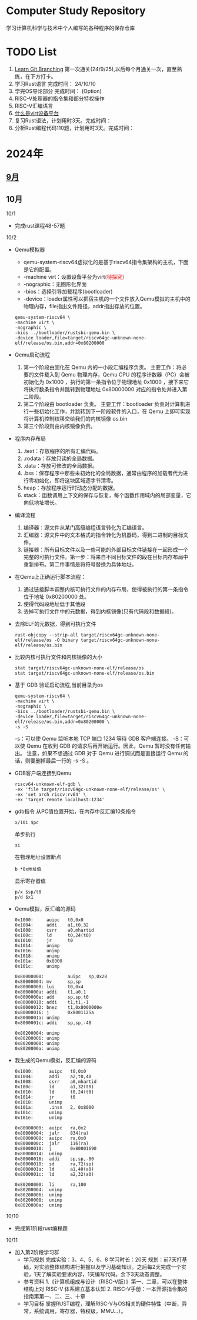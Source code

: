 # Computer Study Repository
学习计算机科学与技术中个人编写的各种程序的保存仓库

# TODO List
1. [Learn Git Branching](https://learngitbranching.js.org/?locale=zh_CN) 第一次通关(24/9/25),以后每个月通关一次，直至熟练，在下方打卡。
2. 学习Rust语言 完成时间： 24/10/10
3. 学完OS导论部分 完成时间： (Option)
4. RISC-V处理器的指令集和部分特权操作
5. RISC-V汇编语言
6. [什么是virt设备平台](#todo1)
7. 复习Rust语法，计划用时3天。完成时间：
8. 分析Rust编程代码110题，计划用时3天。完成时间：

# 2024年
## [9月](./log/2024-9.md)

## 10月
10/1
* 完成rust课程48-57题

10/2
* Qemu模拟器
    * qemu-system-riscv64虚拟化的是基于riscv64指令集架构的主机，下面是它的配置。
    * -machine virt：设置设备平台为virt<a id = "todo1"><font color = red>(待探究)</font></a>
    * -nographic：无图形化界面
    * -bios：选择引导加载程序(bootloader)
    * -device：loader属性可以把宿主机的一个文件放入Qemu模拟的主机中的物理内存，file指出文件路径，addr指出存放的位置。
    ```
    qemu-system-riscv64 \
    -machine virt \
    -nographic \
    -bios ../bootloader/rustsbi-qemu.bin \
    -device loader,file=target/riscv64gc-unknown-none-elf/release/os.bin,addr=0x80200000
    ```
* Qemu启动流程
    1. 第一个阶段由固化在 Qemu 内的一小段汇编程序负责。
    主要工作：将必要的文件载入到 Qemu 物理内存，Qemu CPU 的程序计数器（PC）会被初始化为 0x1000 ，执行的第一条指令位于物理地址 0x1000 ，接下来它将执行数条指令并跳转到物理地址 0x80000000 对应的指令处并进入第二阶段。
    2. 第二个阶段由 bootloader 负责。
    主要工作：bootloader 负责对计算机进行一些初始化工作，并跳转到下一阶段软件的入口，在 Qemu 上即可实现将计算机控制权移交给我们的内核镜像 os.bin
    3. 第三个阶段则由内核镜像负责。
* 程序内存布局
    1. .text：存放程序的所有汇编代码。
    2. .rodata：存放只读的全局数据。
    3. .data：存放可修改的全局数据。
    4. .bss：保存程序中那些未初始化的全局数据，通常由程序的加载者代为进行零初始化，即将这块区域逐字节清零。
    5. heap：存放程序运行时动态分配的数据。
    6. stack：函数调用上下文的保存与恢复，每个函数作用域内的局部变量，它向低地址增长。
* 编译流程
    1. 编译器：源文件从某门高级编程语言转化为汇编语言。
    2. 汇编器：源文件中的文本格式的指令转化为机器码，得到二进制的目标文件。
    3. 链接器：所有目标文件以及一些可能的外部目标文件链接在一起形成一个完整的可执行文件。第一步：将来自不同目标文件的段在目标内存布局中重新排布。第二件事情是将符号替换为具体地址。
* 在Qemu上正确运行脚本流程：
    1. 通过链接脚本调整内核可执行文件的内存布局，使得被执行的第一条指令位于地址 0x80200000 处。
    2. 使得代码段地址低于其他段
    3. 丢掉可执行文件中的元数据，得到内核镜像(只有代码段和数据段)。

* 去除ELF的元数据，得到可执行文件
    ```
    rust-objcopy --strip-all target/riscv64gc-unknown-none-elf/release/os -O binary target/riscv64gc-unknown-none-elf/release/os.bin
    ```
* 比较内核可执行文件和内核镜像的大小
    ```
    stat target/riscv64gc-unknown-none-elf/release/os
    stat target/riscv64gc-unknown-none-elf/release/os.bin
    ```
* 基于 GDB 验证启动流程,当前目录为os
    ```
    qemu-system-riscv64 \
    -machine virt \
    -nographic \
    -bios ../bootloader/rustsbi-qemu.bin \
    -device loader,file=target/riscv64gc-unknown-none-elf/release/os.bin,addr=0x80200000 \
    -s -S
    ```
    -s：可以使 Qemu 监听本地 TCP 端口 1234 等待 GDB 客户端连接。
    -S：可以使 Qemu 在收到 GDB 的请求后再开始运行。因此，Qemu 暂时没有任何输出。
    注意，如果不想通过 GDB 对于 Qemu 进行调试而是直接运行 Qemu 的话，则要删掉最后一行的 -s -S 。

* GDB客户端连接到Qemu
    ```
    riscv64-unknown-elf-gdb \
    -ex 'file target/riscv64gc-unknown-none-elf/release/os' \
    -ex 'set arch riscv:rv64' \
    -ex 'target remote localhost:1234'
    ```

* gdb指令
    从PC值位置开始，在内存中反汇编10条指令
    ```
    x/10i $pc
    ```
    单步执行
    ```
    si
    ```
    在物理地址设置断点
    ```
    b *0x地址值
    ```
    显示寄存器值
    ```
    p/x $sp/t0
    p/d $x1
    ```

* Qemu模拟，反汇编的源码
    ```
    0x1000:     auipc   t0,0x0
    0x1004:     addi    a1,t0,32
    0x1008:     csrr    a0,mhartid
    0x100c:     ld      t0,24(t0)
    0x1010:     jr      t0
    0x1014:     unimp
    0x1016:     unimp
    0x1018:     unimp
    0x101a:     0x8000
    0x101c:     unimp

    0x80000000:         auipc   sp,0x28
    0x80000004: mv      sp,sp
    0x80000008: lui     t0,0x4
    0x8000000a: addi    t1,a0,1
    0x8000000e: add     sp,sp,t0
    0x80000010: addi    t1,t1,-1
    0x80000012: bnez    t1,0x8000000e
    0x80000016: j       0x8001125a
    0x8000001a: unimp
    0x8000001c: addi    sp,sp,-48

    0x80200004: unimp
    0x80200006: unimp
    0x80200008: unimp
    0x8020000a: unimp
    ```

* 我生成的Qemu模拟，反汇编的源码
    ```
    0x1000:      auipc   t0,0x0
    0x1004:      addi    a2,t0,40
    0x1008:      csrr    a0,mhartid
    0x100c:      ld      a1,32(t0)
    0x1010:      ld      t0,24(t0)
    0x1014:      jr      t0
    0x1018:      unimp
    0x101a:      .insn   2, 0x8000
    0x101c:      unimp
    0x101e:      unimp

    0x80000000:  auipc   ra,0x2
    0x80000004:  jalr    834(ra)
    0x80000008:  auipc   ra,0x0
    0x8000000c:  jalr    116(ra)
    0x80000010:  j       0x80001690
    0x80000014:  unimp
    0x80000016:  addi    sp,sp,-80
    0x80000018:  sd      ra,72(sp)
    0x8000001a:  ld      a1,40(a0)
    0x8000001c:  ld      a2,32(a0)

    0x80200000:  li      ra,100
    0x80200004:  unimp
    0x80200006:  unimp
    0x80200008:  unimp
    0x8020000a:  unimp
    ```

10/10
* 完成第1阶段rust编程题

10/11  
* 加入第2阶段学习群
    * 学习规划 
        完成实验：3、4、5、6、8
        学习时长：20天
        规划：前7天打基础，对实验整体结构进行把握以及学习基础知识。之后每2天完成一个实验，1天了解实验要求内容，1天编写代码。余下3天动态调整。
    * 参考资料
        1.《计算机组成与设计（RISC-V版）》第一、二章，可以在整体结构上对 RISC-V 体系建立基本认知
        2. RISC-V手册：一本开源指令集的指南第第一、二、三、十章
    * 学习目标
        掌握RUST编程，理解RISC-V与OS相关的硬件特性（中断，异常，系统调用，寄存器，特权级，MMU...）。

